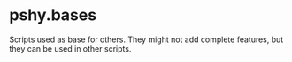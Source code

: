 # pshy.bases

Scripts used as base for others.
They might not add complete features,
but they can be used in other scripts.
